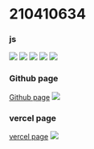 # 210410634

### js

![](https://i.imgur.com/3Wcfxzd.png)
![](https://i.imgur.com/r3ZOME7.png)
![](https://i.imgur.com/ZYJt7AN.png)
![](https://i.imgur.com/9ZDn040.png)
![](https://i.imgur.com/9IowYes.png)

### Github page

[Github page](https://github.com/A-iong/210410634-midproject.git)
![](https://i.imgur.com/QjhCJvo.png)

### vercel page

[vercel page](https://vercel.com/kerry172128/1101-1n-sweb-210410105)
![](https://i.imgur.com/WGY4ve6.png)